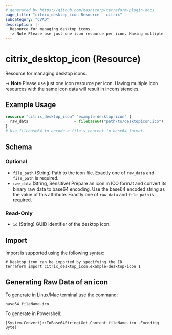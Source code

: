 ```yaml
---
# generated by https://github.com/hashicorp/terraform-plugin-docs
page_title: "citrix_desktop_icon Resource - citrix"
subcategory: "CVAD"
description: |-
  Resource for managing desktop icons.
  -> Note Please use just one icon resource per icon. Having multiple icon resources with the same icon data will result in inconsistencies.
---
```


# citrix_desktop_icon (Resource)

Resource for managing desktop icons. 

-> **Note** Please use just one icon resource per icon. Having multiple icon resources with the same icon data will result in inconsistencies.

## Example Usage

```terraform
resource "citrix_desktop_icon" "example-desktop-icon" {
  raw_data                    = filebase64("path/to/desktopicon.ico")
}
# Use filebase64 to encode a file's content in base64 format.
```

<!-- schema generated by tfplugindocs -->
## Schema

### Optional

- `file_path` (String) Path to the icon file. Exactly one of `raw_data` and `file_path` is required.
- `raw_data` (String, Sensitive) Prepare an icon in ICO format and convert its binary raw data to base64 encoding. Use the base64 encoded string as the value of this attribute. Exactly one of `raw_data` and `file_path` is required.

### Read-Only

- `id` (String) GUID identifier of the desktop icon.

## Import

Import is supported using the following syntax:

```shell
# Desktop icon can be imported by specifying the ID
terraform import citrix_desktop_icon.example-desktop-icon 1
```

## Generating Raw Data of an icon
To generate in Linux/Mac terminal use the command:
```
base64 fileName.ico
```
To generate in Powershell:
```
[System.Convert]::ToBase64String(Get-Content fileName.ico -Encoding Byte)
```